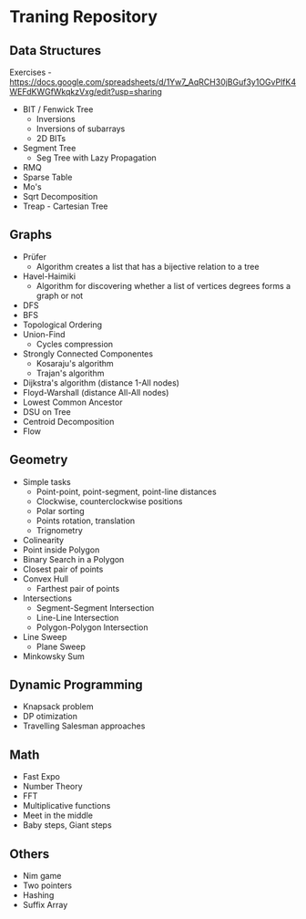 # Traning Repository
## Data Structures
Exercises - https://docs.google.com/spreadsheets/d/1Yw7_AqRCH30jBGuf3y1OGvPlfK4WEFdKWGfWkqkzVxg/edit?usp=sharing
- BIT / Fenwick Tree
  - Inversions
  - Inversions of subarrays
  - 2D BITs
- Segment Tree
  - Seg Tree with Lazy Propagation
- RMQ
- Sparse Table
- Mo's
- Sqrt Decomposition
- Treap - Cartesian Tree


## Graphs

- Prüfer 
  - Algorithm creates a list that has a bijective relation to a tree
- Havel-Haimiki
  - Algorithm for discovering whether a list of vertices degrees forms a graph or not
- DFS
- BFS
- Topological Ordering
- Union-Find
  - Cycles compression
- Strongly Connected Componentes
  - Kosaraju's algorithm
  - Trajan's algorithm
- Dijkstra's algorithm (distance 1-All nodes)
- Floyd-Warshall (distance All-All nodes)
- Lowest Common Ancestor
- DSU on Tree
- Centroid Decomposition
- Flow

## Geometry

- Simple tasks
  - Point-point, point-segment, point-line distances
  - Clockwise, counterclockwise positions
  - Polar sorting
  - Points rotation, translation
  - Trignometry
- Colinearity
- Point inside Polygon
- Binary Search in a Polygon
- Closest pair of points
- Convex Hull
  - Farthest pair of points
- Intersections
  - Segment-Segment Intersection
  - Line-Line Intersection
  - Polygon-Polygon Intersection
- Line Sweep
  - Plane Sweep
- Minkowsky Sum

## Dynamic Programming

- Knapsack problem
- DP otimization
- Travelling Salesman approaches

## Math

- Fast Expo
- Number Theory
- FFT
- Multiplicative functions
- Meet in the middle
- Baby steps, Giant steps

## Others

- Nim game
- Two pointers
- Hashing
- Suffix Array
